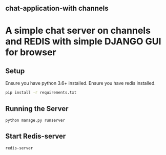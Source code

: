 ## chat-application-with channels
# A simple chat server on channels and REDIS with simple DJANGO GUI for browser

## Setup

Ensure you have python 3.6+ installed.
Ensure you have redis installed.

```bash
pip install -r requirements.txt
```

## Running the Server

```bash
python manage.py runserver
```


## Start Redis-server
```bash
redis-server
```